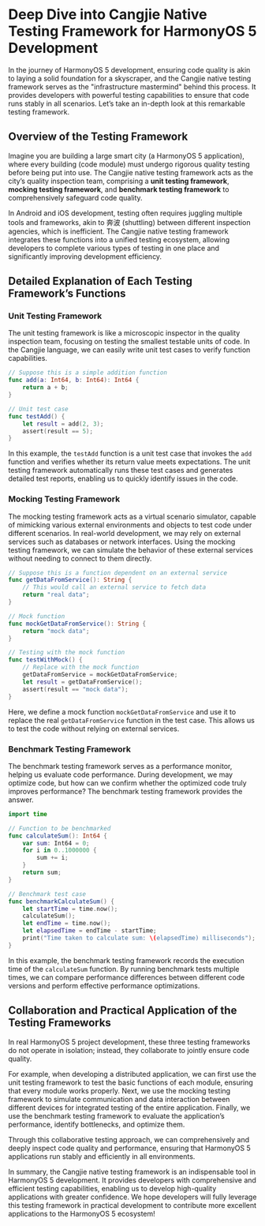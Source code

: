 # Deep Dive into Cangjie Native Testing Framework for HarmonyOS 5 Development

In the journey of HarmonyOS 5 development, ensuring code quality is akin to laying a solid foundation for a skyscraper, and the Cangjie native testing framework serves as the "infrastructure mastermind" behind this process. It provides developers with powerful testing capabilities to ensure that code runs stably in all scenarios. Let’s take an in-depth look at this remarkable testing framework.

## Overview of the Testing Framework

Imagine you are building a large smart city (a HarmonyOS 5 application), where every building (code module) must undergo rigorous quality testing before being put into use. The Cangjie native testing framework acts as the city’s quality inspection team, comprising a **unit testing framework**, **mocking testing framework**, and **benchmark testing framework** to comprehensively safeguard code quality.

In Android and iOS development, testing often requires juggling multiple tools and frameworks, akin to 奔波 (shuttling) between different inspection agencies, which is inefficient. The Cangjie native testing framework integrates these functions into a unified testing ecosystem, allowing developers to complete various types of testing in one place and significantly improving development efficiency.

## Detailed Explanation of Each Testing Framework’s Functions

### Unit Testing Framework

The unit testing framework is like a microscopic inspector in the quality inspection team, focusing on testing the smallest testable units of code. In the Cangjie language, we can easily write unit test cases to verify function capabilities.

```swift
// Suppose this is a simple addition function  
func add(a: Int64, b: Int64): Int64 {  
    return a + b;  
}  

// Unit test case  
func testAdd() {  
    let result = add(2, 3);  
    assert(result == 5);  
}  
```

In this example, the `testAdd` function is a unit test case that invokes the `add` function and verifies whether its return value meets expectations. The unit testing framework automatically runs these test cases and generates detailed test reports, enabling us to quickly identify issues in the code.

### Mocking Testing Framework

The mocking testing framework acts as a virtual scenario simulator, capable of mimicking various external environments and objects to test code under different scenarios. In real-world development, we may rely on external services such as databases or network interfaces. Using the mocking testing framework, we can simulate the behavior of these external services without needing to connect to them directly.

```swift
// Suppose this is a function dependent on an external service  
func getDataFromService(): String {  
    // This would call an external service to fetch data  
    return "real data";  
}  

// Mock function  
func mockGetDataFromService(): String {  
    return "mock data";  
}  

// Testing with the mock function  
func testWithMock() {  
    // Replace with the mock function  
    getDataFromService = mockGetDataFromService;  
    let result = getDataFromService();  
    assert(result == "mock data");  
}  
```

Here, we define a mock function `mockGetDataFromService` and use it to replace the real `getDataFromService` function in the test case. This allows us to test the code without relying on external services.

### Benchmark Testing Framework

The benchmark testing framework serves as a performance monitor, helping us evaluate code performance. During development, we may optimize code, but how can we confirm whether the optimized code truly improves performance? The benchmark testing framework provides the answer.

```swift
import time  

// Function to be benchmarked  
func calculateSum(): Int64 {  
    var sum: Int64 = 0;  
    for i in 0..1000000 {  
        sum += i;  
    }  
    return sum;  
}  

// Benchmark test case  
func benchmarkCalculateSum() {  
    let startTime = time.now();  
    calculateSum();  
    let endTime = time.now();  
    let elapsedTime = endTime - startTime;  
    print("Time taken to calculate sum: \(elapsedTime) milliseconds");  
}  
```

In this example, the benchmark testing framework records the execution time of the `calculateSum` function. By running benchmark tests multiple times, we can compare performance differences between different code versions and perform effective performance optimizations.

## Collaboration and Practical Application of the Testing Frameworks

In real HarmonyOS 5 project development, these three testing frameworks do not operate in isolation; instead, they collaborate to jointly ensure code quality.

For example, when developing a distributed application, we can first use the unit testing framework to test the basic functions of each module, ensuring that every module works properly. Next, we use the mocking testing framework to simulate communication and data interaction between different devices for integrated testing of the entire application. Finally, we use the benchmark testing framework to evaluate the application’s performance, identify bottlenecks, and optimize them.

Through this collaborative testing approach, we can comprehensively and deeply inspect code quality and performance, ensuring that HarmonyOS 5 applications run stably and efficiently in all environments.

In summary, the Cangjie native testing framework is an indispensable tool in HarmonyOS 5 development. It provides developers with comprehensive and efficient testing capabilities, enabling us to develop high-quality applications with greater confidence. We hope developers will fully leverage this testing framework in practical development to contribute more excellent applications to the HarmonyOS 5 ecosystem!